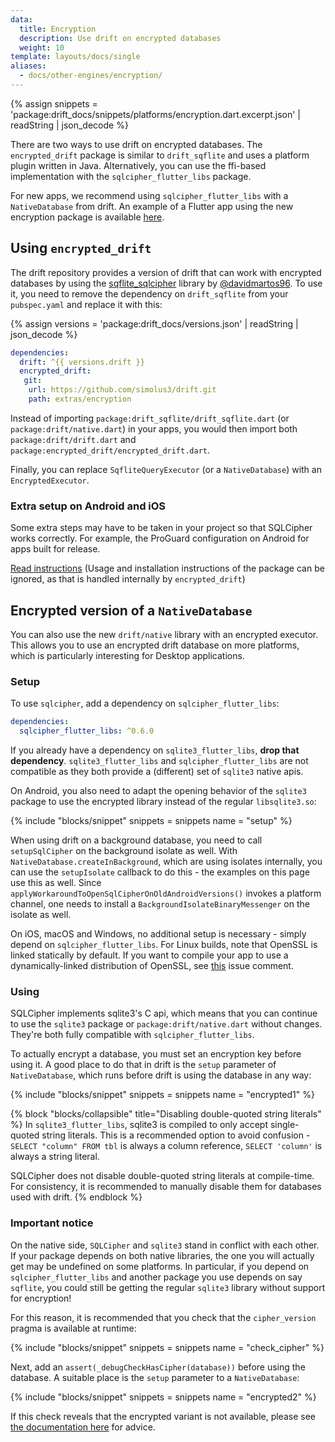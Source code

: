 ```yaml
---
data:
  title: Encryption
  description: Use drift on encrypted databases
  weight: 10
template: layouts/docs/single
aliases:
  - docs/other-engines/encryption/
---
```


{% assign snippets = 'package:drift_docs/snippets/platforms/encryption.dart.excerpt.json' | readString | json_decode %}

There are two ways to use drift on encrypted databases.
The `encrypted_drift` package is similar to `drift_sqflite` and uses a platform plugin written in
Java.
Alternatively, you can use the ffi-based implementation with the `sqlcipher_flutter_libs` package.

For new apps, we recommend using `sqlcipher_flutter_libs` with a `NativeDatabase`
from drift.
An example of a Flutter app using the new encryption package is available
[here](https://github.com/simolus3/drift/tree/develop/examples/encryption).

## Using `encrypted_drift`

The drift repository provides a version of drift that can work with encrypted databases by using the
[sqflite_sqlcipher](https://pub.dev/packages/sqflite_sqlcipher) library
by [@davidmartos96](https://github.com/davidmartos96). To use it, you need to
remove the dependency on `drift_sqflite` from your `pubspec.yaml` and replace it
with this:

{% assign versions = 'package:drift_docs/versions.json' | readString | json_decode %}

```yaml
dependencies:
  drift: ^{{ versions.drift }}
  encrypted_drift:
   git:
    url: https://github.com/simolus3/drift.git
    path: extras/encryption
```

Instead of importing `package:drift_sqflite/drift_sqflite.dart` (or `package:drift/native.dart`) in your apps, 
you would then import both `package:drift/drift.dart` and `package:encrypted_drift/encrypted_drift.dart`.

Finally, you can replace `SqfliteQueryExecutor` (or a `NativeDatabase`) with an `EncryptedExecutor`.

### Extra setup on Android and iOS

Some extra steps may have to be taken in your project so that SQLCipher works correctly. For example, the ProGuard configuration on Android for apps built for release.

[Read instructions](https://pub.dev/packages/sqflite_sqlcipher) (Usage and installation instructions of the package can be ignored, as that is handled internally by `encrypted_drift`)

## Encrypted version of a `NativeDatabase`

You can also use the new `drift/native` library with an encrypted executor.
This allows you to use an encrypted drift database on more platforms, which is particularly
interesting for Desktop applications.

### Setup

To use `sqlcipher`, add a dependency on `sqlcipher_flutter_libs`:

```yaml
dependencies:
  sqlcipher_flutter_libs: ^0.6.0
```

If you already have a dependency on `sqlite3_flutter_libs`, __drop that dependency__.
`sqlite3_flutter_libs` and `sqlcipher_flutter_libs` are not compatible
as they both provide a (different) set of `sqlite3` native apis.

On Android, you also need to adapt the opening behavior of the `sqlite3` package to use the encrypted library instead
of the regular `libsqlite3.so`:

{% include "blocks/snippet" snippets = snippets name = "setup" %}

When using drift on a background database, you need to call `setupSqlCipher` on the background isolate
as well. With `NativeDatabase.createInBackground`, which are using isolates internally, you can use
the `setupIsolate` callback to do this - the examples on this page use this as well.
Since `applyWorkaroundToOpenSqlCipherOnOldAndroidVersions()` invokes a platform channel, one needs
to install a `BackgroundIsolateBinaryMessenger` on the isolate as well.

On iOS, macOS and Windows, no additional setup is necessary - simply depend on `sqlcipher_flutter_libs`.
For Linux builds, note that OpenSSL is linked statically by default. If you want to compile your app to use
a dynamically-linked distribution of OpenSSL, see [this](https://github.com/simolus3/sqlite3.dart/issues/186#issuecomment-1742110933)
issue comment.

### Using

SQLCipher implements sqlite3's C api, which means that you can continue to use the `sqlite3` package
or `package:drift/native.dart` without changes. They're both fully compatible with `sqlcipher_flutter_libs`.

To actually encrypt a database, you must set an encryption key before using it.
A good place to do that in drift is the `setup` parameter of `NativeDatabase`, which runs before drift
is using the database in any way:

{% include "blocks/snippet" snippets = snippets name = "encrypted1" %}

{% block "blocks/collapsible" title="Disabling double-quoted string literals" %}
In `sqlite3_flutter_libs`, sqlite3 is compiled to only accept single-quoted string literals.
This is a recommended option to avoid confusion - `SELECT "column" FROM tbl` is always a
column reference, `SELECT 'column'` is always a string literal.

SQLCipher does not disable double-quoted string literals at compile-time. For consistency,
it is recommended to manually disable them for databases used with drift.
{% endblock %}

### Important notice

On the native side, `SQLCipher` and `sqlite3` stand in conflict with each other.
If your package depends on both native libraries, the one you will actually get may be undefined on some platforms.
In particular, if you depend on `sqlcipher_flutter_libs` and another package you use depends on say `sqflite`,
you could still be getting the regular `sqlite3` library without support for encryption!

For this reason, it is recommended that you check that the `cipher_version` pragma is available at runtime:

{% include "blocks/snippet" snippets = snippets name = "check_cipher" %}

Next, add an `assert(_debugCheckHasCipher(database))` before using the database. A suitable place is the
`setup` parameter to a `NativeDatabase`:

{% include "blocks/snippet" snippets = snippets name = "encrypted2" %}

If this check reveals that the encrypted variant is not available, please see [the documentation here](https://github.com/simolus3/sqlite3.dart/tree/master/sqlcipher_flutter_libs#incompatibilities-with-sqlite3-on-ios-and-macos) for advice.
